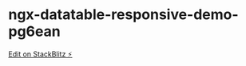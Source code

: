 # ngx-datatable-responsive-demo-pg6ean

[Edit on StackBlitz ⚡️](https://stackblitz.com/edit/ngx-datatable-responsive-demo-pg6ean)
